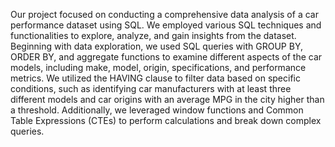 Our project focused on conducting a comprehensive data analysis of a car performance dataset using SQL. We employed various SQL techniques and functionalities to explore, analyze, and gain insights from the dataset. Beginning with data exploration, we used SQL queries with GROUP BY, ORDER BY, and aggregate functions to examine different aspects of the car models, including make, model, origin, specifications, and performance metrics. We utilized the HAVING clause to filter data based on specific conditions, such as identifying car manufacturers with at least three different models and car origins with an average MPG in the city higher than a threshold. Additionally, we leveraged window functions and Common Table Expressions (CTEs) to perform calculations and break down complex queries.
